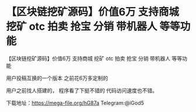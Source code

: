# 【区块链挖矿源码】价值6万 支持商城 挖矿 otc 拍卖 抢宝 分销 带机器人 等等功能
【区块链挖矿源码】价值6万 支持商城 挖矿 otc 拍卖 抢宝 分销 带机器人 等等功能

用户投稿互换的一个版本 之前花6万多定制的

用户之前找人搭建的，  程序看了下挺不错的  代码访问速度也不错。

下载地址：https://mega-file.org/hG87a
Telegram:@iGod5
